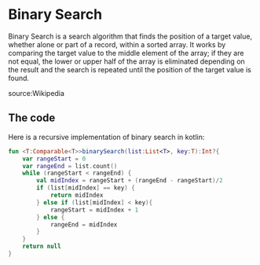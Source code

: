 # Binary Search

Binary Search is a search algorithm that finds the position of a target value, whether alone or part of a record, within a sorted array. It works by comparing the target value to the middle element of the array; if they are not equal, the lower or upper half of the array is eliminated depending on the result and the search is repeated until the position of the target value is found.

source:Wikipedia

## The code

Here is a recursive implementation of binary search in kotlin:

```kotlin
fun <T:Comparable<T>>binarySearch(list:List<T>, key:T):Int?{
    var rangeStart = 0
    var rangeEnd = list.count()
    while (rangeStart < rangeEnd) {
        val midIndex = rangeStart + (rangeEnd - rangeStart)/2
        if (list[midIndex] == key) {
            return midIndex
        } else if (list[midIndex] < key){
            rangeStart = midIndex + 1
        } else {
            rangeEnd = midIndex
        }
    }
    return null
}
```
